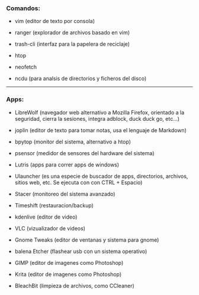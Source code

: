 ### Comandos:

* vim (editor de texto por consola)

* ranger (explorador de archivos basado en vim)

* trash-cli (interfaz para la papelera de reciclaje)

* htop

* neofetch

* ncdu (para analsis de directorios y ficheros del disco)

-----------------------------------------------------------
### Apps:

* LibreWolf (navegador web alternativo a Mozilla Firefox, orientado a la seguridad, cierra la sesiones, integra adblock, duck duck go, etc...)

* joplin (editor de texto para tomar notas, usa el lenguaje de Markdown)

* bpytop (monitor del sistema, alternativo a htop)

* psensor (medidor de sensores del hardware del sistema)

* Lutris (apps para correr apps de windows)

* Ulauncher (es una especie de buscador de apps, directorios, archivos, sitios web, etc. Se ejecuta con con CTRL + Espacio)

* Stacer (monitoreo del sistema avanzado)

* Timeshift (restauracion/backup)

* kdenlive (editor de video)

* VLC (vizualizador de videos)

* Gnome Tweaks (editor de ventanas y sistema para gnome)

* balena Etcher (flashear usb con un sistema operativo)

* GIMP (editor de imagenes como Photoshop)

* Krita (editor de imagenes como Photoshop)

* BleachBit (limpieza de archivos, como CCleaner)
